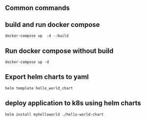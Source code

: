 Common commands
-------------

build and run docker compose
-------------
``docker-compose up  -d --build``


Run docker compose without build
-------------
``docker-compose up -d``

Export helm charts to yaml
-------------
``helm template hello_world_chart``

deploy application to k8s using helm charts
-------------
``helm install myhelloworld ./hello-world-chart``

